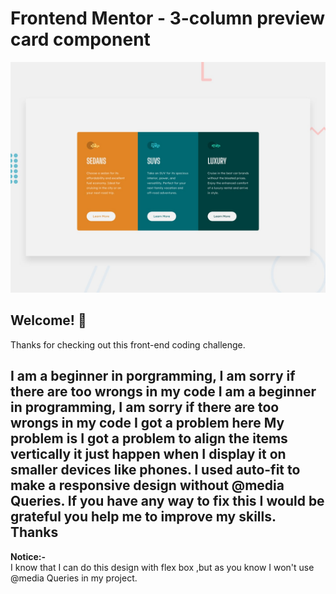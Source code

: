 # Frontend Mentor - 3-column preview card component

![Design preview for the 3-column preview card component coding challenge](./design/desktop-preview.jpg)

## Welcome! 👋

Thanks for checking out this front-end coding challenge.

**I am a beginner in porgramming, I am sorry if there are too wrongs in my code**
I am a beginner in programming, I am sorry if there are too wrongs in my code I got a problem here My problem is I got a problem to align the items vertically it just happen when I display it on smaller devices like phones. I used auto-fit to make a responsive design without @media Queries. If you have any way to fix this I would be grateful you help me to improve my skills. Thanks
-
**Notice:-**  
I know that I can do this design with flex box ,but as you know I won't use @media Queries in my project. 
